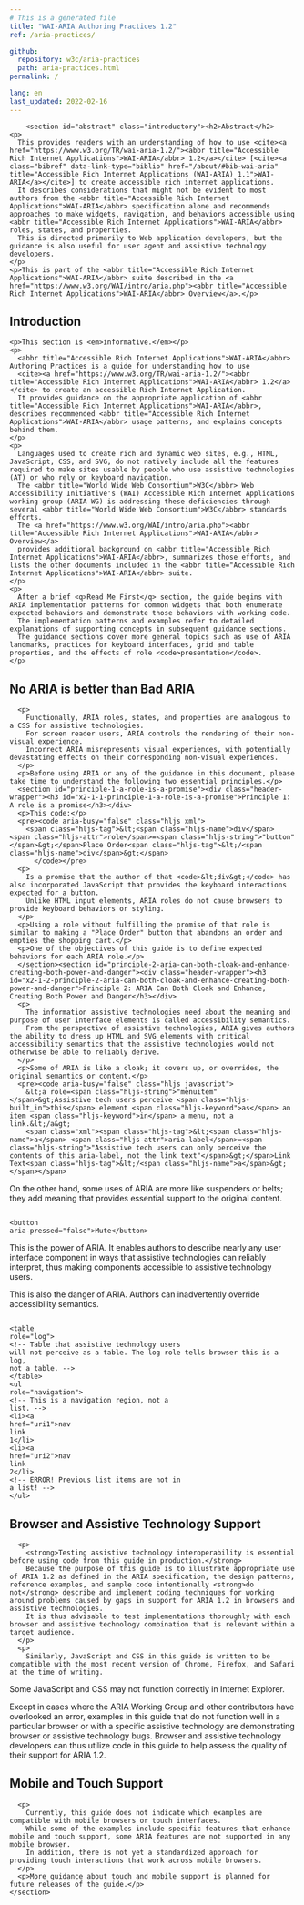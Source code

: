 ```yaml
---
# This is a generated file
title: "WAI-ARIA Authoring Practices 1.2"
ref: /aria-practices/

github:
  repository: w3c/aria-practices
  path: aria-practices.html
permalink: /

lang: en
last_updated: 2022-02-16
---
```



<link rel="stylesheet" href="/assets/styles.css">
<!-- Code highlighting styles -->
<link rel="stylesheet" href="/index/css/github.css">

<div>

        <section id="abstract" class="introductory"><h2>Abstract</h2>
    <p>
      This provides readers with an understanding of how to use <cite><a href="https://www.w3.org/TR/wai-aria-1.2/"><abbr title="Accessible Rich Internet Applications">WAI-ARIA</abbr> 1.2</a></cite> [<cite><a class="bibref" data-link-type="biblio" href="/about/#bib-wai-aria" title="Accessible Rich Internet Applications (WAI-ARIA) 1.1">WAI-ARIA</a></cite>] to create accessible rich internet applications.
      It describes considerations that might not be evident to most authors from the <abbr title="Accessible Rich Internet Applications">WAI-ARIA</abbr> specification alone and recommends approaches to make widgets, navigation, and behaviors accessible using <abbr title="Accessible Rich Internet Applications">WAI-ARIA</abbr> roles, states, and properties.
      This is directed primarily to Web application developers, but the guidance is also useful for user agent and assistive technology developers.
    </p>
    <p>This is part of the <abbr title="Accessible Rich Internet Applications">WAI-ARIA</abbr> suite described in the <a href="https://www.w3.org/WAI/intro/aria.php"><abbr title="Accessible Rich Internet Applications">WAI-ARIA</abbr> Overview</a>.</p>
  </section>
        <section id="intro"><div class="header-wrapper"><h2 id="x1-introduction">Introduction</h2></div>
    
    <p>This section is <em>informative.</em></p>
    <p>
      <abbr title="Accessible Rich Internet Applications">WAI-ARIA</abbr> Authoring Practices is a guide for understanding how to use
      <cite><a href="https://www.w3.org/TR/wai-aria-1.2/"><abbr title="Accessible Rich Internet Applications">WAI-ARIA</abbr> 1.2</a></cite> to create an accessible Rich Internet Application.
      It provides guidance on the appropriate application of <abbr title="Accessible Rich Internet Applications">WAI-ARIA</abbr>, describes recommended <abbr title="Accessible Rich Internet Applications">WAI-ARIA</abbr> usage patterns, and explains concepts behind them.
    </p>
    <p>
      Languages used to create rich and dynamic web sites, e.g., HTML, JavaScript, CSS, and SVG, do not natively include all the features required to make sites usable by people who use assistive technologies (AT) or who rely on keyboard navigation.
      The <abbr title="World Wide Web Consortium">W3C</abbr> Web Accessibility Initiative's (WAI) Accessible Rich Internet Applications working group (ARIA WG) is addressing these deficiencies through several <abbr title="World Wide Web Consortium">W3C</abbr> standards efforts.
      The <a href="https://www.w3.org/WAI/intro/aria.php"><abbr title="Accessible Rich Internet Applications">WAI-ARIA</abbr> Overview</a>
      provides additional background on <abbr title="Accessible Rich Internet Applications">WAI-ARIA</abbr>, summarizes those efforts, and lists the other documents included in the <abbr title="Accessible Rich Internet Applications">WAI-ARIA</abbr> suite.
    </p>
    <p>
      After a brief <q>Read Me First</q> section, the guide begins with ARIA implementation patterns for common widgets that both enumerate expected behaviors and demonstrate those behaviors with working code.
      The implementation patterns and examples refer to detailed explanations of supporting concepts in subsequent guidance sections.
      The guidance sections cover more general topics such as use of ARIA landmarks, practices for keyboard interfaces, grid and table properties, and the effects of role <code>presentation</code>.
    </p>
  </section>
        <section id="no_aria_better_bad_aria"><div class="header-wrapper"><h2 id="x2-1-no-aria-is-better-than-bad-aria">No ARIA is better than Bad ARIA</h2></div>
      
      <p>
        Functionally, ARIA roles, states, and properties are analogous to a CSS for assistive technologies.
        For screen reader users, ARIA controls the rendering of their non-visual experience.
        Incorrect ARIA misrepresents visual experiences, with potentially devastating effects on their corresponding non-visual experiences.
      </p>
      <p>Before using ARIA or any of the guidance in this document, please take time to understand the following two essential principles.</p>
      <section id="principle-1-a-role-is-a-promise"><div class="header-wrapper"><h3 id="x2-1-1-principle-1-a-role-is-a-promise">Principle 1: A role is a promise</h3></div>
      <p>This code:</p>
      <pre><code aria-busy="false" class="hljs xml">
        <span class="hljs-tag">&lt;<span class="hljs-name">div</span> <span class="hljs-attr">role</span>=<span class="hljs-string">"button"</span>&gt;</span>Place Order<span class="hljs-tag">&lt;/<span class="hljs-name">div</span>&gt;</span>
          </code></pre>
      <p>
        Is a promise that the author of that <code>&lt;div&gt;</code> has also incorporated JavaScript that provides the keyboard interactions expected for a button.
        Unlike HTML input elements, ARIA roles do not cause browsers to provide keyboard behaviors or styling.
      </p>
      <p>Using a role without fulfilling the promise of that role is similar to making a "Place Order" button that abandons an order and empties the shopping cart.</p>
      <p>One of the objectives of this guide is to define expected behaviors for each ARIA role.</p>
      </section><section id="principle-2-aria-can-both-cloak-and-enhance-creating-both-power-and-danger"><div class="header-wrapper"><h3 id="x2-1-2-principle-2-aria-can-both-cloak-and-enhance-creating-both-power-and-danger">Principle 2: ARIA Can Both Cloak and Enhance, Creating Both Power and Danger</h3></div>
      <p>
        The information assistive technologies need about the meaning and purpose of user interface elements is called accessibility semantics.
        From the perspective of assistive technologies, ARIA gives authors the ability to dress up HTML and SVG elements with critical accessibility semantics that the assistive technologies would not otherwise be able to reliably derive.
      </p>
      <p>Some of ARIA is like a cloak; it covers up, or overrides, the original semantics or content.</p>
      <pre><code aria-busy="false" class="hljs javascript">
        &lt;a role=<span class="hljs-string">"menuitem"</span>&gt;Assistive tech users perceive <span class="hljs-built_in">this</span> element <span class="hljs-keyword">as</span> an item <span class="hljs-keyword">in</span> a menu, not a link.&lt;/a&gt;
        <span class="xml"><span class="hljs-tag">&lt;<span class="hljs-name">a</span> <span class="hljs-attr">aria-label</span>=<span class="hljs-string">"Assistive tech users can only perceive the contents of this aria-label, not the link text"</span>&gt;</span>Link Text<span class="hljs-tag">&lt;/<span class="hljs-name">a</span>&gt;</span></span>
</code></pre>
      <p>On the other hand, some uses of ARIA are more like suspenders or belts; they add meaning that provides essential support to the original content.</p>
      <pre><code aria-busy="false" class="hljs xml">
        <span class="hljs-tag">&lt;<span class="hljs-name">button</span> <span class="hljs-attr">aria-pressed</span>=<span class="hljs-string">"false"</span>&gt;</span>Mute<span class="hljs-tag">&lt;/<span class="hljs-name">button</span>&gt;</span>
      </code></pre>
      <p>
        This is the power of ARIA.
        It enables authors to describe nearly any user interface component in ways that assistive technologies can reliably interpret, thus making components accessible to assistive technology users.
      </p>
      <p>
        This is also the danger of ARIA.
        Authors can inadvertently override accessibility semantics.
      </p>
      <pre><code aria-busy="false" class="hljs xml">
  <span class="hljs-tag">&lt;<span class="hljs-name">table</span> <span class="hljs-attr">role</span>=<span class="hljs-string">"log"</span>&gt;</span>
    <span class="hljs-comment">&lt;!--
      Table that assistive technology users will not perceive as a table.
      The log role tells browser this is a log, not a table.
    --&gt;</span>
  <span class="hljs-tag">&lt;/<span class="hljs-name">table</span>&gt;</span>
  <span class="hljs-tag">&lt;<span class="hljs-name">ul</span> <span class="hljs-attr">role</span>=<span class="hljs-string">"navigation"</span>&gt;</span>
    <span class="hljs-comment">&lt;!-- This is a navigation region, not a list. --&gt;</span>
    <span class="hljs-tag">&lt;<span class="hljs-name">li</span>&gt;</span><span class="hljs-tag">&lt;<span class="hljs-name">a</span> <span class="hljs-attr">href</span>=<span class="hljs-string">"uri1"</span>&gt;</span>nav link 1<span class="hljs-tag">&lt;/<span class="hljs-name">li</span>&gt;</span>
    <span class="hljs-tag">&lt;<span class="hljs-name">li</span>&gt;</span><span class="hljs-tag">&lt;<span class="hljs-name">a</span> <span class="hljs-attr">href</span>=<span class="hljs-string">"uri2"</span>&gt;</span>nav link 2<span class="hljs-tag">&lt;/<span class="hljs-name">li</span>&gt;</span>
    <span class="hljs-comment">&lt;!-- ERROR! Previous list items are not in a list! --&gt;</span>
  <span class="hljs-tag">&lt;/<span class="hljs-name">ul</span>&gt;</span>
</code></pre>
    </section></section>
        <section id="browser_and_AT_support"><div class="header-wrapper"><h2 id="x2-2-browser-and-assistive-technology-support">Browser and Assistive Technology Support</h2></div>
      
      <p>
        <strong>Testing assistive technology interoperability is essential before using code from this guide in production.</strong>
        Because the purpose of this guide is to illustrate appropriate use of ARIA 1.2 as defined in the ARIA specification, the design patterns, reference examples, and sample code intentionally <strong>do not</strong> describe and implement coding techniques for working around problems caused by gaps in support for ARIA 1.2 in browsers and assistive technologies.
        It is thus advisable to test implementations thoroughly with each browser and assistive technology combination that is relevant within a target audience.
      </p>
      <p>
        Similarly, JavaScript and CSS in this guide is written to be compatible with the most recent version of Chrome, Firefox, and Safari at the time of writing.
Some JavaScript and CSS may not function correctly in Internet Explorer.
      </p>
      <p>
        Except in cases where the ARIA Working Group and other contributors have overlooked an error,
        examples in this guide that do not function well in a particular browser or with a specific assistive technology are demonstrating browser or assistive technology bugs.
        Browser and assistive technology developers can thus utilize code in this guide to help assess the quality of their support for ARIA 1.2.
      </p>
    </section>
        <section id="mobile_and_touch_support"><div class="header-wrapper"><h2 id="x2-3-mobile-and-touch-support">Mobile and Touch Support</h2></div>
      
      <p>
        Currently, this guide does not indicate which examples are compatible with mobile browsers or touch interfaces.
        While some of the examples include specific features that enhance mobile and touch support, some ARIA features are not supported in any mobile browser.
        In addition, there is not yet a standardized approach for providing touch interactions that work across mobile browsers.
      </p>
      <p>More guidance about touch and mobile support is planned for future releases of the guide.</p>
    </section>
      
</div>
<script>
  var SkipToConfig = {
    settings: {
      skipTo: {
        displayOption: 'popup',
        attachElement: '#site-header',
        colorTheme: 'aria'
      }
    }
  };
</script>
<script src="/assets/skipto.min.js"></script>
